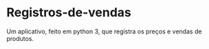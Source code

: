 # Registros-de-vendas
Um aplicativo, feito em python 3, que registra os preços e vendas de produtos.
